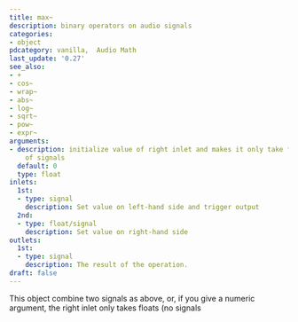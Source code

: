 ```yaml
---
title: max~
description: binary operators on audio signals
categories:
- object
pdcategory: vanilla,  Audio Math
last_update: '0.27'
see_also:
- +
- cos~
- wrap~
- abs~
- log~
- sqrt~
- pow~
- expr~
arguments:
- description: initialize value of right inlet and makes it only take floats instead
    of signals 
  default: 0
  type: float
inlets:
  1st:
  - type: signal
    description: Set value on left-hand side and trigger output
  2nd:
  - type: float/signal
    description: Set value on right-hand side
outlets:
  1st:
  - type: signal
    description: The result of the operation.
draft: false
---
```

This object combine two signals as above, or, if you give a numeric argument, the right inlet only takes floats (no signals
